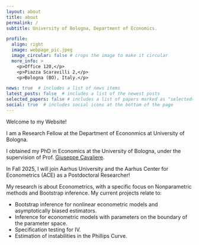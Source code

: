```yaml
---
layout: about
title: about
permalink: /
subtitle: University of Bologna, Department of Economics.

profile:
  align: right
  image: webpage_pic.jpeg
  image_circular: false # crops the image to make it circular
  more_info: >
    <p>Office 120,</p>
    <p>Piazza Scaravilli 2,</p>
    <p>Bologna (BO), Italy.</p>

news: true  # includes a list of news items
latest_posts: false  # includes a list of the newest posts
selected_papers: false # includes a list of papers marked as "selected={true}"
social: true  # includes social icons at the bottom of the page
---
```


Welcome to my Website! 

I am a Research Fellow at the Department of Econonmics at University of Bologna.

I obtained my PhD in Economics at the University of Bologna, under the supervision of Prof. [Giuseppe Cavaliere](https://giuseppecavaliere.wixsite.com/giuseppe). 

In Fall 2025, I will join Aarhus University and the Aarhus Center for Econometrics (ACE) as a Postdoctoral Researcher!

My research is about Econometrics, with a specific focus on Nonparametric methods and Bootstrap inference. My current projects relate to:
<ul>
  <li>Bootstrap inference for nonlinear econometric models and asymptotically biased estimators.</li>
  <li>Inference for econometric models with parameters on the boundary of the parameter space.</li>
  <li>Specification testing for IV.</li>
  <li>Estimation of instabilities in the Phillips Curve.</li>
</ul>

